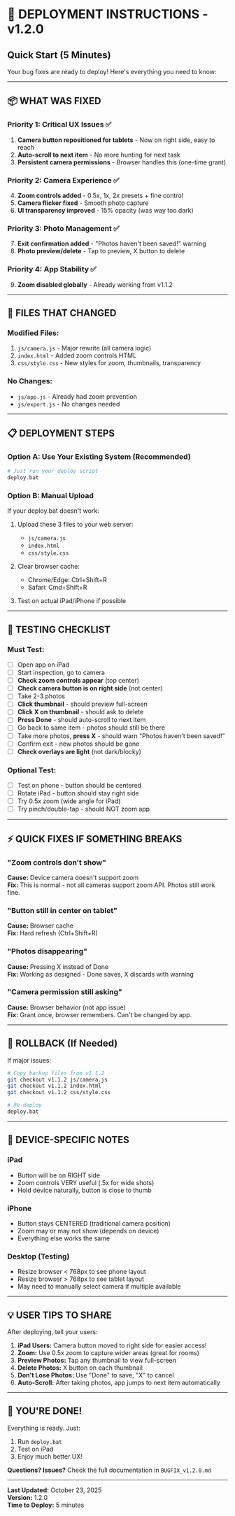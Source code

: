 # 🚀 DEPLOYMENT INSTRUCTIONS - v1.2.0

## Quick Start (5 Minutes)

Your bug fixes are ready to deploy! Here's everything you need to know:

---

## 📦 WHAT WAS FIXED

### Priority 1: Critical UX Issues ✅
1. **Camera button repositioned for tablets** - Now on right side, easy to reach
2. **Auto-scroll to next item** - No more hunting for next task
3. **Persistent camera permissions** - Browser handles this (one-time grant)

### Priority 2: Camera Experience ✅
4. **Zoom controls added** - 0.5x, 1x, 2x presets + fine control
5. **Camera flicker fixed** - Smooth photo capture
6. **UI transparency improved** - 15% opacity (was way too dark)

### Priority 3: Photo Management ✅
7. **Exit confirmation added** - "Photos haven't been saved!" warning
8. **Photo preview/delete** - Tap to preview, X button to delete

### Priority 4: App Stability ✅
9. **Zoom disabled globally** - Already working from v1.1.2

---

## 🎯 FILES THAT CHANGED

### Modified Files:
1. `js/camera.js` - Major rewrite (all camera logic)
2. `index.html` - Added zoom controls HTML
3. `css/style.css` - New styles for zoom, thumbnails, transparency

### No Changes:
- `js/app.js` - Already had zoom prevention
- `js/export.js` - No changes needed

---

## 📋 DEPLOYMENT STEPS

### Option A: Use Your Existing System (Recommended)
```bash
# Just run your deploy script
deploy.bat
```

### Option B: Manual Upload
If your deploy.bat doesn't work:

1. Upload these 3 files to your web server:
   - `js/camera.js`
   - `index.html`
   - `css/style.css`

2. Clear browser cache:
   - Chrome/Edge: Ctrl+Shift+R
   - Safari: Cmd+Shift+R

3. Test on actual iPad/iPhone if possible

---

## 🧪 TESTING CHECKLIST

### Must Test:
- [ ] Open app on iPad
- [ ] Start inspection, go to camera
- [ ] **Check zoom controls appear** (top center)
- [ ] **Check camera button is on right side** (not center)
- [ ] Take 2-3 photos
- [ ] **Click thumbnail** - should preview full-screen
- [ ] **Click X on thumbnail** - should ask to delete
- [ ] **Press Done** - should auto-scroll to next item
- [ ] Go back to same item - photos should still be there
- [ ] Take more photos, **press X** - should warn "Photos haven't been saved!"
- [ ] Confirm exit - new photos should be gone
- [ ] **Check overlays are light** (not dark/blocky)

### Optional Test:
- [ ] Test on phone - button should be centered
- [ ] Rotate iPad - button should stay right side
- [ ] Try 0.5x zoom (wide angle for iPad)
- [ ] Try pinch/double-tap - should NOT zoom app

---

## ⚡ QUICK FIXES IF SOMETHING BREAKS

### "Zoom controls don't show"
**Cause:** Device camera doesn't support zoom  
**Fix:** This is normal - not all cameras support zoom API. Photos still work fine.

### "Button still in center on tablet"
**Cause:** Browser cache  
**Fix:** Hard refresh (Ctrl+Shift+R)

### "Photos disappearing"
**Cause:** Pressing X instead of Done  
**Fix:** Working as designed - Done saves, X discards with warning

### "Camera permission still asking"
**Cause:** Browser behavior (not app issue)  
**Fix:** Grant once, browser remembers. Can't be changed by app.

---

## 🔄 ROLLBACK (If Needed)

If major issues:

```bash
# Copy backup files from v1.1.2
git checkout v1.1.2 js/camera.js
git checkout v1.1.2 index.html
git checkout v1.1.2 css/style.css

# Re-deploy
deploy.bat
```

---

## 📱 DEVICE-SPECIFIC NOTES

### iPad
- Button will be on RIGHT side
- Zoom controls VERY useful (.5x for wide shots)
- Hold device naturally, button is close to thumb

### iPhone
- Button stays CENTERED (traditional camera position)
- Zoom may or may not show (depends on device)
- Everything else works the same

### Desktop (Testing)
- Resize browser < 768px to see phone layout
- Resize browser > 768px to see tablet layout
- May need to manually select camera if multiple available

---

## 💡 USER TIPS TO SHARE

After deploying, tell your users:

1. **iPad Users:** Camera button moved to right side for easier access!
2. **Zoom:** Use 0.5x zoom to capture wider areas (great for rooms)
3. **Preview Photos:** Tap any thumbnail to view full-screen
4. **Delete Photos:** X button on each thumbnail
5. **Don't Lose Photos:** Use "Done" to save, "X" to cancel
6. **Auto-Scroll:** After taking photos, app jumps to next item automatically

---

## 🎉 YOU'RE DONE!

Everything is ready. Just:
1. Run `deploy.bat`
2. Test on iPad
3. Enjoy much better UX!

**Questions? Issues?** Check the full documentation in `BUGFIX_v1.2.0.md`

---

**Last Updated:** October 23, 2025  
**Version:** 1.2.0  
**Time to Deploy:** 5 minutes
